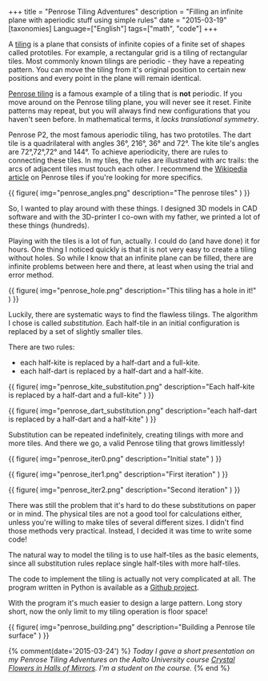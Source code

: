 +++
title = "Penrose Tiling Adventures"
description = "Filling an infinite plane with aperiodic stuff using simple rules"
date = "2015-03-19"
[taxonomies]
Language=["English"]
tags=["math", "code"]
+++

A [tiling](https://en.wikipedia.org/wiki/Tessellation) is a plane that consists of infinite copies of a finite set of shapes called prototiles.
For example, a rectangular grid is a tiling of rectangular tiles. Most
commonly known tilings are periodic - they have a repeating pattern.
You can move the tiling from it's original position to certain new positions and
every point in the plane will remain identical.

[Penrose tiling](https://en.wikipedia.org/wiki/Penrose_tiling) is a
famous example of a tiling that is **not** periodic. If you move around
on the Penrose tiling plane, you will never see it reset. Finite patterns
may repeat, but you will always find new configurations that you haven't
seen before. In mathematical terms, it *lacks translational symmetry*.

Penrose P2, the most famous aperiodic tiling, has two prototiles.
The dart tile is a quadrilateral with angles 36&deg;, 216&deg;, 36&deg;
and 72&deg;.
The kite tile's angles are 72&deg;,72&deg;,72&deg; and 144&deg;.
To achieve aperiodicity, there are rules to connecting these tiles. In
my tiles, the rules are illustrated with arc trails: the arcs of adjacent
tiles must touch each other. I recommend the [Wikipedia article](https://en.wikipedia.org/Penrose_tiling) on
Penrose tiles if you're looking for more specifics.

{{
    figure(
        img="penrose_angles.png"
        description="The penrose tiles"
    )
}}

So, I wanted to play around with these things. I designed 3D models in
CAD software and with the 3D-printer I co-own with my father, we
printed a lot of these things (hundreds).

Playing with the tiles is a lot of fun, actually. I could do
(and have done) it for hours. One thing I noticed quickly is that it is
not very easy to create a tiling without holes. So while I know that an infinite
plane can be filled, there are infinite problems between here and there,
at least when using the trial and error method.

{{
    figure(
        img="penrose_hole.png"
        description="This tiling has a hole in it!"
    )
}}

Luckily, there are systematic ways to find the flawless tilings. The algorithm
I chose is called *substitution*. Each half-tile in an initial configuration is 
replaced by a set of slightly smaller tiles.

There are two rules: 

* each half-kite is replaced by a half-dart and a full-kite.
* each half-dart is replaced by a half-dart and a half-kite.

{{
    figure(
        img="penrose_kite_substitution.png"
        description="Each half-kite is replaced by a half-dart and a full-kite"
    )
}}

{{
    figure(
        img="penrose_dart_substitution.png"
        description="each half-dart is replaced by a half-dart and a half-kite"
    )
}}

Substitution can be repeated
indefinitely, creating tilings with more and more tiles. And there we go, a
valid Penrose tiling that grows limitlessly!

{{
    figure(
        img="penrose_iter0.png"
        description="Initial state"
    )
}}

{{
    figure(
        img="penrose_iter1.png"
        description="First iteration"
    )
}}

{{
    figure(
        img="penrose_iter2.png"
        description="Second iteration"
    )
}}

There was still the problem that it's hard to do these substitutions on paper
or in mind. The physical tiles are not a good tool for calculations either,
unless you're willing to make tiles of several different sizes. I didn't find
those methods very practical. Instead, I decided it was time to write some code!

The natural way to model the tiling is to use half-tiles as the basic elements,
since all substitution rules replace single half-tiles with more half-tiles.

The code to implement the tiling is actually not very complicated at all.
The program written in Python is available as a
[Github project](https://github.com/mollikka/Penrose).

With the program it's much easier to design a large pattern.
Long story short, now the only limit to my tiling operation is floor space!

{{
    figure(
        img="penrose_building.png"
        description="Building a Penrose tile surface"
    )
}}


{% comment(date='2015-03-24') %}
*Today I gave a short presentation on my Penrose Tiling Adventures on the Aalto University course
[Crystal Flowers in Halls of Mirrors](https://noppa.aalto.fi/noppa/kurssi/mat-1.3000/etusivu). I'm a student on the course.*
{% end %}
